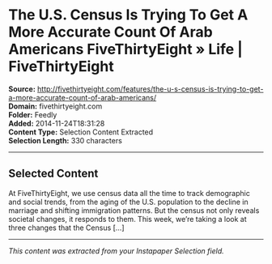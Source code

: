 # The U.S. Census Is Trying To Get A More Accurate Count Of Arab Americans FiveThirtyEight » Life | FiveThirtyEight

**Source:** http://fivethirtyeight.com/features/the-u-s-census-is-trying-to-get-a-more-accurate-count-of-arab-americans/  
**Domain:** fivethirtyeight.com  
**Folder:** Feedly  
**Added:** 2014-11-24T18:31:28  
**Content Type:** Selection Content Extracted  
**Selection Length:** 330 characters  


---

## Selected Content

At FiveThirtyEight, we use census data all the time to track demographic and social trends, from the aging of the U.S. population to the decline in marriage and shifting immigration patterns. But the census not only reveals societal changes, it responds to them. This week, we’re taking a look at three changes that the Census […]

---

*This content was extracted from your Instapaper Selection field.*